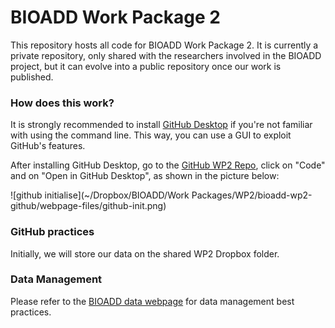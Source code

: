 # BIOADD Work Package 2

This repository hosts all code for BIOADD Work Package 2. It is currently a private repository, only shared with the researchers involved in the BIOADD project, but it can evolve into a public repository once our work is published.

### How does this work?

It is strongly recommended to install [GitHub Desktop](https://desktop.github.com) if you're not familiar with using the command line. This way, you can use a GUI to exploit GitHub's features.

After installing GitHub Desktop, go to the [GitHub WP2 Repo](https://github.com/el-chinosauro/bioadd-wp2-github), click on "Code" and on "Open in GitHub Desktop", as shown in the picture below:

![github initialise](~/Dropbox/BIOADD/Work Packages/WP2/bioadd-wp2-github/webpage-files/github-init.png)


### GitHub practices

Initially, we will store our data on the shared WP2 Dropbox folder. 

### Data Management

Please refer to the [BIOADD data webpage](https://el-chinosauro.github.io/bioadd-wp2-github/) for data management best practices. 


